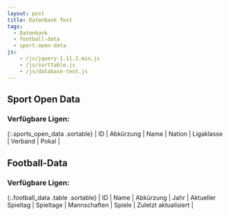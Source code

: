 ```yaml
---
layout: post
title: Datenbank Test
tags:
  - Datenbank
  - football-data
  - sport-open-data
js:
    - /js/jquery-1.11.2.min.js
    - /js/sorttable.js
    - /js/database-test.js
---
```


## Sport Open Data

### Verfügbare Ligen:

<div class="table-responsive" markdown="block">
{:.sports_open_data .sortable}
| ID | Abkürzung | Name | Nation | Ligaklasse | Verband | Pokal |

</div>


## Football-Data

### Verfügbare Ligen:

<div class="table-responsive" markdown="block">
{:.football_data .table .sortable}
| ID | Name | Abkürzung | Jahr | Aktueller Spieltag | Spieltage | Mannschaften | Spiele | Zuletzt aktualisiert |

</div>